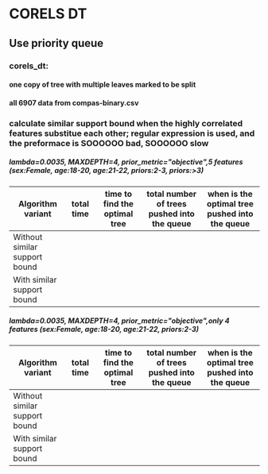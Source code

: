 # CORELS DT

## Use priority queue

### corels_dt:
#### one copy of tree with multiple leaves marked to be split 
#### all 6907 data from compas-binary.csv

### calculate similar support bound when the highly correlated features substitue each other; regular expression is used, and the preformace is SOOOOOO bad, SOOOOOO slow

##### lambda=0.0035, MAXDEPTH=4, prior_metric="objective",5 features (sex:Female, age:18-20, age:21-22, priors:2-3, priors:>3)
Algorithm variant | total time | time to find the optimal tree | total number of trees pushed into the queue | when is the optimal tree pushed into the queue
  ------------- | ------------- | ------------- | -------------  | -------------
Without similar support bound |  |  |  | 
With similar support bound |  |  |  | 

##### lambda=0.0035, MAXDEPTH=4, prior_metric="objective",only 4 features (sex:Female, age:18-20, age:21-22, priors:2-3)
Algorithm variant | total time | time to find the optimal tree | total number of trees pushed into the queue | when is the optimal tree pushed into the queue
  ------------- | ------------- | ------------- | -------------  | -------------
Without similar support bound |  |  |  | 
With similar support bound |  |  |  | 
